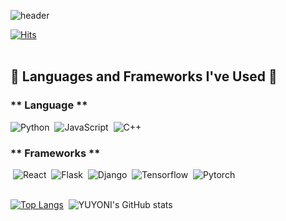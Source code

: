 ![header](https://capsule-render.vercel.app/api?type=waving&color=0:B2BED9,90:B7D4CD&height=200&&section=footer&text=Welcome%20to%20My%20Code%20Space!&fontSize=55&fontColor=FFFFFF&borderRadius=30&animation=twinkling&fontAlignY=65)

[![Hits](https://hits.seeyoufarm.com/api/count/incr/badge.svg?url=https%3A%2F%2Fgithub.com%2Fyuyoni%2Fhit-counter&count_bg=%23285174&title_bg=%23304060&icon=github.svg&icon_color=%23D7D7D7&title=hits&edge_flat=false)](https://hits.seeyoufarm.com)
<br/><br/>
## 🔨 Languages and Frameworks I've Used 🔨

### ** Language ** 
![Python](https://img.shields.io/badge/Python-3776AB?style=for-the-badge&logo=python&logoColor=white) &nbsp;![JavaScript](https://img.shields.io/badge/JavaScript-F7DF1E?style=for-the-badge&logo=javascript&logoColor=black) &nbsp;![C++](https://img.shields.io/badge/C++-00599C?style=for-the-badge&logo=cplusplus&logoColor=white) &nbsp;

### ** Frameworks **
&nbsp;![React](https://img.shields.io/badge/React-61DAFB?style=for-the-badge&logo=react&logoColor=white) &nbsp;![Flask](https://img.shields.io/badge/Flask-000000?style=for-the-badge&logo=flask&logoColor=white) &nbsp;![Django](https://img.shields.io/badge/Django-092E20?style=for-the-badge&logo=django&logoColor=white) &nbsp;![Tensorflow](https://img.shields.io/badge/Tensorflow-FF6F00?style=for-the-badge&logo=tensorflow&logoColor=white) &nbsp;![Pytorch](https://img.shields.io/badge/Pytorch-EE4C2C?style=for-the-badge&logo=pytorch&logoColor=white)
<br/><br/>

[![Top Langs](https://github-readme-stats.vercel.app/api/top-langs/?username=yuyoni&layout=donut&hide=CMake,Jupyter%20Notebook&langs_count=5&theme=vue-dark&bg_color=FFFFFF&title_color=445878&text_color=000000)](https://github.com/anuraghazra/github-readme-stats) &nbsp;![YUYONI's GitHub stats](https://github-readme-stats.vercel.app/api?username=yuyoni&show_icons=true&theme=vue&rank_icon=default&icon_color=445878&bg_color=FFFFFF&title_color=445878&text_color=000000)
